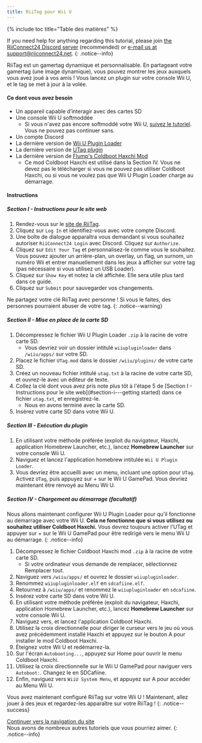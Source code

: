 ```yaml
---
title: RiiTag pour Wii U
---
```


{% include toc title="Table des matières" %}

If you need help for anything regarding this tutorial, please join [the RiiConnect24 Discord server](https://discord.gg/rc24) (recommended) or [e-mail us at support@riiconnect24.net](mailto:support@riiconnect24.net).
{: .notice--info}

RiiTag est un gamertag dynamique et personnalisable. En partageant votre gamertag (une image dynamique), vous pouvez montrer les jeux auxquels vous avez joué à vos amis ! Vous lancez un plugin sur votre console Wii U, et le tag se met à jour à la volée.

#### Ce dont vous avez besoin

- Un appareil capable d’interagir avec des cartes SD
- Une console Wii U softmoddée
   - Si vous n'avez pas encore softmoddé votre Wii U, [suivez le tutoriel](https://wiiu.hacks.guide). Vous ne pouvez pas continuer sans.
- Un compte Discord
- La dernière version de [Wii U Plugin Loader](https://github.com/Maschell/WiiUPluginLoader/releases)
- La dernière version de [UTag plugin](https://github.com/RiiConnect24/UTag/releases)
- La dernière version de [Flump's Coldboot Haxchi Mod](https://www.dropbox.com/sh/gxkf72jia1adpyg/AACPMfGU2AyWUZmhU2awjSsca/Haxchi-CBHC%20Flump%20Mod.zip?dl=1)
   - Ce mod Coldboot Haxchi est utilisé dans la Section IV. Vous ne devez pas le télécharger si vous ne pouvez pas utiliser Coldboot Haxchi, ou si vous ne voulez pas que Wii U Plugin Loader charge au démarrage.

#### Instructions

##### Section I - Instructions pour le site web

1. Rendez-vous sur le [site de RiiTag](https://tag.rc24.xyz/).
2. Cliquez sur `Log In` et identifiez-vous avec votre compte Discord.
3. Une boîte de dialogue apparaîtra vous demandant si vous souhaitez autoriser `RiiConnect24 Login` avec Discord. Cliquez sur `Authorize`.
4. Cliquez sur `Edit Your Tag` et personnalisez-le comme vous le souhaitez. Vous pouvez ajouter un arrière-plan, un overlay, un flag, un surnom, un numéro Wii et entrer manuellement dans les jeux à afficher sur votre tag (pas nécessaire si vous utilisez un USB Loader).
5. Cliquez sur `Show Key` et notez la clé affichée. Elle sera utile plus tard dans ce guide.
6. Cliquez sur `Submit` pour sauvegarder vos changements.

Ne partagez votre clé RiiTag avec personne ! Si vous le faites, des personnes pourraient abuser de votre tag.
{: .notice--warning}

##### Section II - Mise en place de la carte SD

1. Décompressez le fichier Wii U Plugin Loader `.zip` à la racine de votre carte SD.
   - Vous devriez voir un dossier intitulé `wiiupluginloader` dans `/wiiu/apps/` sur votre SD.
2. Placez le fichier `UTag.mod` dans le dossier `/wiiu/plugins/` de votre carte SD.
3. Créez un nouveau fichier intitulé `utag.txt` à la racine de votre carte SD, et ouvrez-le avec un éditeur de texte.
4. Collez la clé dont vous avez pris note plus tôt à l'étape 5 de [Section I - Instructions pour le site web](#section-i---getting started) dans ce fichier `utag.txt`, et enregistrez-le.
   - Nous en avons terminé avec la carte SD.
5. Insérez votre carte SD dans votre Wii U.

##### Section III - Exécution du plugin

1. En utilisant votre méthode préférée (exploit du navigateur, Haxchi, application Homebrew Launcher, etc.), lancez **Homebrew Launcher** sur votre console Wii U.
2. Naviguez et lancez l'application homebrew intitulée `Wii U Plugin Loader`.
3. Vous devriez être accueilli avec un menu, incluant une option pour `UTag`. Activez `UTag`, puis appuyez sur + sur le Wii U GamePad. Vous devriez maintenant être renvoyé au Menu Wii U.

##### Section IV - Chargement au démarrage (facultatif)

Nous allons maintenant configurer Wii U Plugin Loader pour qu'il fonctionne au démarrage avec votre Wii U. **Cela ne fonctionne que si vous utilisez ou souhaitez utiliser Coldboot Haxchi.** Vous devrez toujours activer l'UTag et appuyer sur + sur le Wii U GamePad pour être redirigé vers le menu Wii U au démarrage.
{: .notice--info}

1. Décompressez le fichier Coldboot Haxchi mod `.zip` à la racine de votre carte SD.
   - Si votre ordinateur vous demande de remplacer, sélectionnez Remplacer tout.
2. Naviguez vers `/wiiu/apps/` et ouvrez le dossier `wiiupluginloader`.
3. Renommez `wiiupluginloader.elf` en `sdcafiine.elf`.
4. Retournez à `/wiiu/apps/` et renommez le `wiiupluginloader` en `sdcafiine`.
5. Insérez votre carte SD dans votre Wii U.
6. En utilisant votre méthode préférée (exploit du navigateur, Haxchi, application Homebrew Launcher, etc.), lancez **Homebrew Launcher** sur votre console Wii U.
6. Naviguez vers, et lancez l'application Coldboot Haxchi.
7. Utilisez la croix directionnelle pour diriger le curseur vers le jeu où vous avez précédemment installé Haxchi et appuyez sur le bouton A pour installer le mod Coldboot Haxchi.
8. Éteignez votre Wii U et redémarrez-la.
9. Sur l'écran `Autobooting...`, appuyez sur Home pour ouvrir le menu Coldboot Haxchi.
10. Utilisez la croix directionnelle sur le Wii U GamePad pour naviguer vers `Autoboot:`. Changez le en SDCafiine.
11. Enfin, naviguez vers `WiiU System Menu`, et appuyez sur A pour accéder au Menu Wii U.

Vous avez maintenant configuré RiiTag sur votre Wii U ! Maintenant, allez jouer à des jeux et regardez-les apparaître sur votre RiiTag !
{: .notice--success}

[Continuer vers la navigation du site](site-navigation)<br> Nous avons de nombreux autres tutoriels que vous pourriez aimer.
{: .notice--info}

